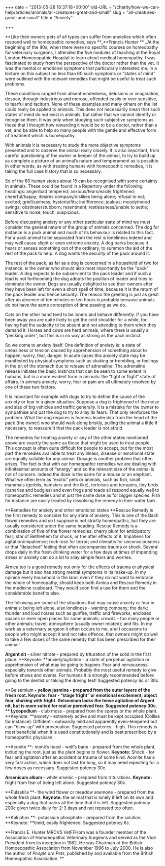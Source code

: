 +++
date = "2013-05-28 16:37:18+00:00"
old-URL = "/charity/how-we-can-help/articles/animals/all-creatures-great-and-small"
slug = "all-creatures-great-and-small"
title = "Anxiety"

+++

**Like their owners pets of all types can suffer from anxieties which often respond well to homeopathic remedies, says **_**Francis Hunter
**
_At the beginning of the 80s, when there were no specific courses on homeopathy for veterinary surgeons, I attended the five modules of teaching at the Royal London Homoeopathic Hospital to learn about medical homeopathy. I was fascinated to study from the perspective of the doctor rather than the vet. It was the mental or emotional symptoms that particularly interested me. In a lecture on this subject no less than 60 such symptoms or “states of mind” were outlined with the relevant remedies that might be useful to treat such problems.

These conditions ranged from absentmindedness, delusions or imagination, despair, through industrious and morose, offended easily or over sensitive, to tearful and taciturn. None of these examples and many others on the list could really be applied to animals. This does not necessarily mean that such states of mind do not exist in animals, but rather that we cannot identify or recognise them. It was only when studying such subjective symptoms as these that I thought how rewarding it would be to be a doctor, rather than a vet, and be able to help so many people with the gentle and effective form of treatment which is homeopathy.

With animals it is necessary to study the more objective symptoms presented and to observe the animal really closely. It is also important, from careful questioning of the owner or keeper of the animal, to try to build up as complete a picture of an animal’s nature and temperament as is possible. In other words, as with treating humans with homeopathic remedies, it is taking the full case history that is so necessary.

So of the 60 human states about 15 can be recognised with some certainty in animals. These could be found in a Repertory under the following headings: anger/bad tempered; anxious/fears/easily frightened; cheerful/happy; desires company/dislikes being alone; refusal to eat; excited; grief/sadness; hysteria/fits; indifference; jealous; moody/mood swings; obstinate/stubborn; resentment; restlessness/unable to settle; sensitive to noise, touch; suspicious.

Before discussing anxiety or any other particular state of mind we must consider the general nature of the group of animals concerned. The dog for instance is a pack animal and much of its behaviour is related to this fact. For a pack animal to be separated from the rest is loneliness indeed and may well cause slight or even extreme anxiety. A dog barks because it hears or senses something out of the ordinary, to summon the aid of the rest of the pack to help. A dog wants the security of the pack around it.

The rest of the pack, as far as a dog is concerned in a household of two for instance, is the owner who should also most importantly be the “pack” leader. A dog expects to be subservient to the pack leader and if such a lead is not forthcoming the dog adopts the position of leader and tries to dominate the owner. Dogs are usually delighted to see their owners after they have been left for even a short spell of time, because it is the return of the pack leader and hence security. The reason the greeting is just as great after an absence of ten minutes or ten hours is probably because animals do not have the same conception of time passing as we do.

Cats on the other hand tend to be loners and behave differently. If you have been away you are quite likely to get the cold shoulder for a while, for having had the audacity to be absent and not attending to them when they demand it. Horses and cows are herd animals, where there is usually a “pecking order”, but this is in no way as strong as the pack instinct.

So we come to anxiety itself. One definition of anxiety is: a state of uneasiness or tension caused by apprehension of something about to happen; worry, fear, danger. In acute cases this anxiety state may be manifested by physical symptoms such as shaking or trembling, or feelings in the pit of the stomach due to release of adrenaline. The adrenaline release initiates the basic instincts that can be seen to some extent in humans, but in a more evident form in animals: the “fight or flight” state of affairs. In animals anxiety, worry, fear or pain are all ultimately resolved by one of these two factors.

It is important for example with dogs to try to define the cause of the anxiety or fear in a given situation. Suppose a dog is frightened of the noise and size of big vehicles and traffic generally. It is a mistake for the owner to sympathise and pat the dog to try to allay its fears. That only reinforces the problem. What the dog requires is fearless leadership from the head of the pack (the owner) who should walk along briskly, pulling the animal a little if necessary, to reassure it that the pack leader is not afraid.

The remedies for treating anxiety or any of the other states mentioned above are exactly the same as those that might be used to treat people. This concept is often quite difficult for people to accept, but for the most part the remedies available to treat any illness, disease or emotional state are equally suitable for any animal. Dosage is another problem that often arises. The fact is that with our homeopathic remedies we are dealing with infinitesimal amounts of “energy” and so the relevant size of the animal is not of concern. Indeed the dose is the same for a mouse or an elephant. What we often term as “exotic” pets or animals, such as fish, small mammals (gerbils, hamsters and the like), tortoises and terrapins, tiny birds (canaries and budgies) and even frogs and toads all respond equally well to homeopathic remedies and at just the same dose as for bigger species. Fish for instance are easily treated by dissolving the remedy in their water tank.

**Remedies for anxiety and other emotional states
**Rescue Remedy is the first remedy to consider for any state of anxiety. This is one of the Bach flower remedies and so I suppose is not strictly homeopathic, but they are usually considered under the same heading. Rescue Remedy is a combination of five of the flower remedies: cherry plum for anticipatory fear; star of Bethlehem for shock, or the after effects of it; Impatiens for agitation/impatience; rock rose for terror; and clematis for unconsciousness or that “detached” feeling that often accompanies trauma or shock. Several drops daily in the fresh drinking water for a few days at times of impending stress or anxiety can do a lot to allay simple fears and worries.

Arnica too is a good remedy not only for the effects of trauma or physical damage but it also has strong mental symptoms in its make-up. In my opinion every household in the land, even if they do not want to embrace the whole of homeopathy, should keep both Arnica and Rescue Remedy in the medicine cupboard. They would soon find a use for them and the considerable benefits also.

The following are some of the situations that may cause anxiety or fear in animals: being left alone, also loneliness - wanting company; the dark; thunder and loud noises such as gunfire, traffic and fireworks; enclosed spaces or even open places for some animals; crowds - too many people or other animals; travel; atmosphere (usually owner related); and fits. In my work as a veterinary surgeon it often occurs to me, and I occasions to people who might accept it and not take offence, that owners might do well to take a few doses of the same remedy that has been prescribed for their animal!

**Argent nit** - silver nitrate - prepared by trituration of the solid in the first place.
**Keynote: **anxiety/agitation - a state of perpetual agitation or apprehension of what may be going to happen. Fear and nervousness especially towards other animals. Probably the most useful remedy to give before shows and events. For humans it is strongly recommended before going to the dentist or taking the driving test! Suggested potency 6c or 30c.

**Gelsemium **- yellow jasmine - prepared from the outer layers of the fresh root.
**Keynote:** fear - “stage fright” or emotional excitement; abject fear, shaking with fright. Gelsemium lacks the tense agitation of Argent nit, but is more suited for real or perceived fear. Suggested potency 30c.
**
Lycopodium** - club moss - prepared from the spores or the whole plant.
**Keynote: **anxiety - extremely active and must be kept occupied (Collies for instance). Diffident - outwardly mild and apparently even-tempered but can “blow-up” with provocation. Suggested potency - high. This remedy is most beneficial when it is used constitutionally and is best prescribed by a homeopathic physician.

**Aconite **- monk’s hood - wolf’s bane - prepared from the whole plant, including the root, just as the plant begins to flower.
**Keynote:** Shock - for fear and agitation after an accident or trauma of some kind. Aconite has a very fast action, which does not last for long, so it may need repeating for a few doses as necessary. Suggested potency 30c.

**Arsenicum album** - white arsenic - prepared from triturations.
**Keynote:** fright from fear of being left alone. Suggested potency 30c.

**Pulsatilla **- the wind flower or meadow anemone - prepared from the whole fresh plant.
**Keynote:** the animal that is lonely if left on its own and especially a dog that barks all the time that it is left. Suggested potency 200c given twice daily for 2-3 days and not repeated too often.

**Kali phos **- potassium phosphate - prepared from the solution.
**Keynote: **timid, easily frightened. Suggested potency 6c.

**Francis E. Hunter MRCVS VetFFHom was a founder member of the Association of Homoeopathic Veterinary Surgeons and served as the Vice President from its inception in 1982. He was Chairman of the British Homoeopathic Association from November 1996 to July 2000. He is also the author of _People are Pets_, published by and available from the British Homeopathic Association.
**
